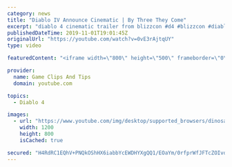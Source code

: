 ```yaml
---
category: news
title: "Diablo IV Announce Cinematic | By Three They Come"
excerpt: "diablo 4 cinematic trailer from blizzcon #d4 #blizzcon #diablo."
publishedDateTime: 2019-11-01T19:01:45Z
originalUrl: "https://youtube.com/watch?v=0vE3rAjtqUY"
type: video

featuredContent: "<iframe width=\"800\" height=\"500\" frameborder=\"0\" src=\"https://www.youtube.com/embed/0vE3rAjtqUY\" allow=\"accelerometer; autoplay; encrypted-media; gyroscope; picture-in-picture\" allowfullscreen></iframe>"

provider:
  name: Game Clips And Tips
  domain: youtube.com

topics:
  - Diablo 4

images:
  - url: "https://www.youtube.com/img/desktop/supported_browsers/dinosaur.png"
    width: 1200
    height: 800
    isCached: true

secured: "H4RdRC1EQhV+PNQkOShHX6iabbYcEWDHYXgQQ1/EOaYm/0rfprWfJFTcZOIvdDD2TtyDnRoaMviWwe9c8hKu6OMnALK1YRe27QnL8H0crk07nuO/Kaw+gC7VqgGXW9Ry8Vv4SC3cx8AJLbwM89uTxKlQv2AyR5to7+LdmLWnxQS2JT2Pq0g23eesLgB5cXtHEW31HV0GCgJBxwdMPUVEReF4lUEWcCAIK766hUVoSvRoTfThakwBqZ88dzFjrt8nIOCtdDzN2IsQFg7xtBjHXpVzYZhYF988KSBN0V9pAGNqyj4WTe9W/zNNCVoItgQ5ZdWxC9p3Oe67GAwO+rT0HLXCG44QJSYk60Ys6y77FiT9nIolsf6V4qrAeARJPbn12NvHRdfMspzNMJoRnek1AQ==;F6DEzWOKLgr/dgiCfuQxDQ=="
---
```



